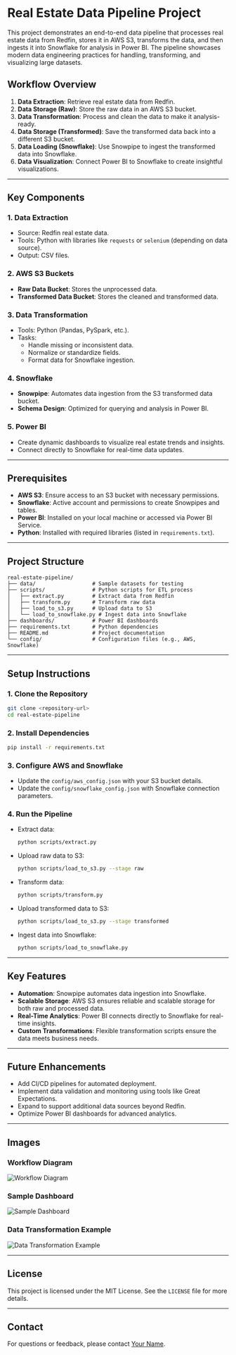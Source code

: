 # Real Estate Data Pipeline Project

This project demonstrates an end-to-end data pipeline that processes real estate data from Redfin, stores it in AWS S3, transforms the data, and then ingests it into Snowflake for analysis in Power BI. The pipeline showcases modern data engineering practices for handling, transforming, and visualizing large datasets.

## Workflow Overview

1. **Data Extraction**: Retrieve real estate data from Redfin.
2. **Data Storage (Raw)**: Store the raw data in an AWS S3 bucket.
3. **Data Transformation**: Process and clean the data to make it analysis-ready.
4. **Data Storage (Transformed)**: Save the transformed data back into a different S3 bucket.
5. **Data Loading (Snowflake)**: Use Snowpipe to ingest the transformed data into Snowflake.
6. **Data Visualization**: Connect Power BI to Snowflake to create insightful visualizations.

---

## Key Components

### 1. **Data Extraction**
- Source: Redfin real estate data.
- Tools: Python with libraries like `requests` or `selenium` (depending on data source).
- Output: CSV files.

### 2. **AWS S3 Buckets**
- **Raw Data Bucket**: Stores the unprocessed data.
- **Transformed Data Bucket**: Stores the cleaned and transformed data.

### 3. **Data Transformation**
- Tools: Python (Pandas, PySpark, etc.).
- Tasks:
  - Handle missing or inconsistent data.
  - Normalize or standardize fields.
  - Format data for Snowflake ingestion.

### 4. **Snowflake**
- **Snowpipe**: Automates data ingestion from the S3 transformed data bucket.
- **Schema Design**: Optimized for querying and analysis in Power BI.

### 5. **Power BI**
- Create dynamic dashboards to visualize real estate trends and insights.
- Connect directly to Snowflake for real-time data updates.

---

## Prerequisites

- **AWS S3**: Ensure access to an S3 bucket with necessary permissions.
- **Snowflake**: Active account and permissions to create Snowpipes and tables.
- **Power BI**: Installed on your local machine or accessed via Power BI Service.
- **Python**: Installed with required libraries (listed in `requirements.txt`).

---

## Project Structure

```plaintext
real-estate-pipeline/
├── data/                  # Sample datasets for testing
├── scripts/               # Python scripts for ETL process
│   ├── extract.py         # Extract data from Redfin
│   ├── transform.py       # Transform raw data
│   ├── load_to_s3.py      # Upload data to S3
│   └── load_to_snowflake.py # Ingest data into Snowflake
├── dashboards/            # Power BI dashboards
├── requirements.txt       # Python dependencies
├── README.md              # Project documentation
└── config/                # Configuration files (e.g., AWS, Snowflake)
```

---

## Setup Instructions

### 1. Clone the Repository
```bash
git clone <repository-url>
cd real-estate-pipeline
```

### 2. Install Dependencies
```bash
pip install -r requirements.txt
```

### 3. Configure AWS and Snowflake
- Update the `config/aws_config.json` with your S3 bucket details.
- Update the `config/snowflake_config.json` with Snowflake connection parameters.

### 4. Run the Pipeline
- Extract data:
  ```bash
  python scripts/extract.py
  ```
- Upload raw data to S3:
  ```bash
  python scripts/load_to_s3.py --stage raw
  ```
- Transform data:
  ```bash
  python scripts/transform.py
  ```
- Upload transformed data to S3:
  ```bash
  python scripts/load_to_s3.py --stage transformed
  ```
- Ingest data into Snowflake:
  ```bash
  python scripts/load_to_snowflake.py
  ```

---

## Key Features

- **Automation**: Snowpipe automates data ingestion into Snowflake.
- **Scalable Storage**: AWS S3 ensures reliable and scalable storage for both raw and processed data.
- **Real-Time Analytics**: Power BI connects directly to Snowflake for real-time insights.
- **Custom Transformations**: Flexible transformation scripts ensure the data meets business needs.

---

## Future Enhancements

- Add CI/CD pipelines for automated deployment.
- Implement data validation and monitoring using tools like Great Expectations.
- Expand to support additional data sources beyond Redfin.
- Optimize Power BI dashboards for advanced analytics.

---

## Images

### Workflow Diagram
![Workflow Diagram](path/to/workflow-diagram.png)

### Sample Dashboard
![Sample Dashboard](path/to/sample-dashboard.png)

### Data Transformation Example
![Data Transformation Example](path/to/data-transformation-example.png)

---

## License
This project is licensed under the MIT License. See the `LICENSE` file for more details.

---

## Contact
For questions or feedback, please contact [Your Name](mailto:your.email@example.com).

